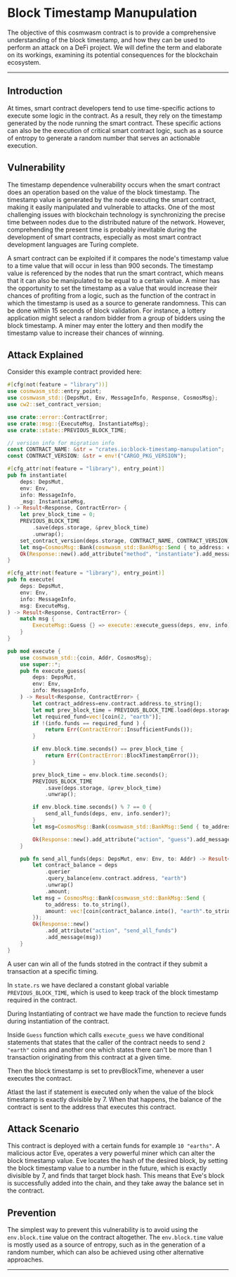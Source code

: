 # Block Timestamp Manupulation

The objective of this cosmwasm contract is to provide a comprehensive understanding of the block timestamp, and how they can be used to perform an attack on a DeFi project. We will define the term and elaborate on its workings, examining its potential consequences for the blockchain ecosystem.

---

## Introduction

At times, smart contract developers tend to use time-specific actions to execute some logic in the contract. As a result, they rely on the timestamp generated by the node running the smart contract. These specific actions can also be the execution of critical smart contract logic, such as a source of entropy to generate a random number that serves an actionable execution.

## Vulnerability

The timestamp dependence vulnerability occurs when the smart contract does an operation based on the value of the block timestamp. The timestamp value is generated by the node executing the smart contract, making it easily manipulated and vulnerable to attacks. One of the most challenging issues with blockchain technology is synchronizing the precise time between nodes due to the distributed nature of the network. However, comprehending the present time is probably inevitable during the development of smart contracts, especially as most smart contract development languages are Turing complete.

A smart contract can be exploited if it compares the node's timestamp value to a time value that will occur in less than 900 seconds. The timestamp value is referenced by the nodes that run the smart contract, which means that it can also be manipulated to be equal to a certain value.
A miner has the opportunity to set the timestamp as a value that would increase their chances of profiting from a logic, such as the function of the contract in which the timestamp is used as a source to generate randomness. This can be done within 15 seconds of block validation.
For instance, a lottery application might select a random bidder from a group of bidders using the block timestamp. A miner may enter the lottery and then modify the timestamp value to increase their chances of winning.

## Attack Explained

Consider this example contract provided here: 

```rust
#[cfg(not(feature = "library"))]
use cosmwasm_std::entry_point;
use cosmwasm_std::{DepsMut, Env, MessageInfo, Response, CosmosMsg};
use cw2::set_contract_version;

use crate::error::ContractError;
use crate::msg::{ExecuteMsg, InstantiateMsg};
use crate::state::PREVIOUS_BLOCK_TIME;

// version info for migration info
const CONTRACT_NAME: &str = "crates.io:block-timestamp-manupulation";
const CONTRACT_VERSION: &str = env!("CARGO_PKG_VERSION");

#[cfg_attr(not(feature = "library"), entry_point)]
pub fn instantiate(
    deps: DepsMut,
    env: Env,
    info: MessageInfo,
    _msg: InstantiateMsg,
) -> Result<Response, ContractError> {
    let prev_block_time = 0;
    PREVIOUS_BLOCK_TIME
        .save(deps.storage, &prev_block_time)
        .unwrap();
    set_contract_version(deps.storage, CONTRACT_NAME, CONTRACT_VERSION).unwrap();
    let msg=CosmosMsg::Bank(cosmwasm_std::BankMsg::Send { to_address: env.contract.address.to_string(), amount: info.funds });
    Ok(Response::new().add_attribute("method", "instantiate").add_message(msg))
}

#[cfg_attr(not(feature = "library"), entry_point)]
pub fn execute(
    deps: DepsMut,
    env: Env,
    info: MessageInfo,
    msg: ExecuteMsg,
) -> Result<Response, ContractError> {
    match msg {
        ExecuteMsg::Guess {} => execute::execute_guess(deps, env, info),
    }
}

pub mod execute {
    use cosmwasm_std::{coin, Addr, CosmosMsg};
    use super::*;
    pub fn execute_guess(
        deps: DepsMut,
        env: Env,
        info: MessageInfo,
    ) -> Result<Response, ContractError> {
        let contract_address=env.contract.address.to_string();
        let mut prev_block_time = PREVIOUS_BLOCK_TIME.load(deps.storage).unwrap();
        let required_fund=vec![coin(2, "earth")];
        if !(info.funds == required_fund ) {
            return Err(ContractError::InsufficientFunds());
        }

        if env.block.time.seconds() == prev_block_time {
            return Err(ContractError::BlockTimestampError());
        }

        prev_block_time = env.block.time.seconds();
        PREVIOUS_BLOCK_TIME
            .save(deps.storage, &prev_block_time)
            .unwrap();

        if env.block.time.seconds() % 7 == 0 {
            send_all_funds(deps, env, info.sender)?;
        }
        let msg=CosmosMsg::Bank(cosmwasm_std::BankMsg::Send { to_address: contract_address, amount: info.funds });

        Ok(Response::new().add_attribute("action", "guess").add_message(msg))
    }

    pub fn send_all_funds(deps: DepsMut, env: Env, to: Addr) -> Result<Response, ContractError> {
        let contract_balance = deps
            .querier
            .query_balance(env.contract.address, "earth")
            .unwrap()
            .amount;
        let msg = CosmosMsg::Bank(cosmwasm_std::BankMsg::Send {
            to_address: to.to_string(),
            amount: vec![coin(contract_balance.into(), "earth".to_string())],
        });
        Ok(Response::new()
            .add_attribute("action", "send_all_funds")
            .add_message(msg))
    }
}
```

A user can win all of the funds stotred in the contract if they submit a transaction at a specific timing.

In `state.rs` we have declared a constant global variable `PREVIOUS_BLOCK_TIME`, which is used to keep track of the block timestamp required in the contract.

During Instantiating of contract we have made the function to recieve funds during instantiation of the contract.

Inside `Guess` function which calls `execute_guess` we have conditional statements that states that the caller of the contract needs to send `2 "earth"` coins and another one which states there can't be more than 1 transaction originating from this contract at a given time.

Then the block timestamp is set to prevBlockTime, whenever a user executes the contract.

Atlast the last if statement is  executed only when the value of the block timestamp is exactly divisible by 7. When that happens, the balance of the contract is sent to the address that executes this contract.

## Attack Scenario

This contract is deployed with a certain funds for example `10 "earths"`. A malicious actor Eve, operates a very powerful miner which can alter the block timestamp value.
Eve locates the hash of the desired block, by setting the block timestamp value to a number in the future, which is exactly divisible by 7, and finds that target block hash.
This means that Eve's block is successfully added into the chain, and they take away the balance set in the contract.

## Prevention

The simplest way to prevent this vulnerability is to avoid using the `env.block.time` value on the contract altogether. The `env.block.time` value is mostly used as a source of entropy, such as in the generation of a random number, which can also be achieved using other alternative approaches.

---